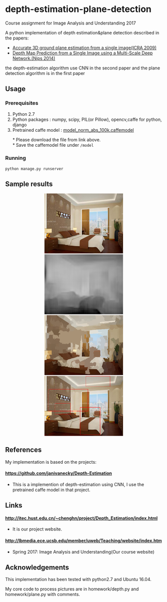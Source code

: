 # depth-estimation-plane-detection
Course assignment for Image Analysis and Understanding 2017

A python implementation of depth estimation&plane detection described in the papers:
* [Accurate 3D ground plane estimation from a single image(ICRA 2009)](http://www-users.cs.umn.edu/~cherian/papers/3dpaperICRA09.pdf) 
* [Depth Map Prediction from a Single Image using a Multi-Scale Deep Network.(Nips 2014)](http://www.cs.nyu.edu/~deigen/depth/depth_nips14.pdf)

the depth-estimation algorithm use CNN in the second paper and the plane detection algorithm  is in the first paper

## Usage

### Prerequisites
1. Python 2.7
2. Python packages : numpy, scipy, PIL(or Pillow), opencv,caffe for python, django
3. Pretrained caffe model : [model_norm_abs_100k.caffemodel](https://dl.dropboxusercontent.com/u/65091385/model_norm_abs_100k.caffemodel)

&nbsp;&nbsp;&nbsp;&nbsp;&nbsp;&nbsp;* Please download the file from link above.  
&nbsp;&nbsp;&nbsp;&nbsp;&nbsp;&nbsp;* Save the caffemodel file under `/model`

### Running
```
python manage.py runserver
```

## Sample results

<p align="center">
<img src="media/img.png" height="192px">
<img src="media/depth.png" height="192px">
<br>
<img src="media/avg_color.png" height="192px">
<img src="media/box.png" height="192px">
</p>

## References

My implementation is based on the projects:

#### https://github.com/janivanecky/Depth-Estimation  
* This is a implemention of depth-estimation using CNN, I use the pretrained caffe model in that project. 

## Links

#### http://itec.hust.edu.cn/~chenghn/project/Depth_Estimation/index.html
* It is our project website.

#### http://lbmedia.ece.ucsb.edu/member/uweb/Teaching/website/index.htm
* Spring 2017: Image Analysis and Understanding(Our course website)


## Acknowledgements
This implementation has been tested with python2.7 and Ubuntu 16.04.

My core code to process pictures are in homework/depth.py and homework/plane.py with comments.
